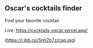 ## Oscar's cocktails finder

Find your favorite cocktail

Live: https://cocktails-oscar.vercel.app/

(https://i.ibb.co/Snh2b7z/cap.jpg)